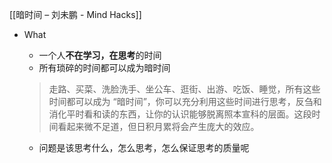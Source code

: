 [[暗时间 – 刘未鹏 - Mind Hacks]]
- What
	- 一个人**不在学习，在思考**的时间
	- 所有琐碎的时间都可以成为暗时间
	> 走路、买菜、洗脸洗手、坐公车、逛街、出游、吃饭、睡觉，所有这些时间都可以成为 “暗时间”，你可以充分利用这些时间进行思考，反刍和消化平时看和读的东西，让你的认识能够脱离照本宣科的层面。这段时间看起来微不足道，但日积月累将会产生庞大的效应。

	- 问题是该思考什么，怎么思考，怎么保证思考的质量呢